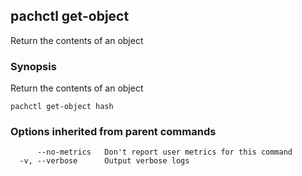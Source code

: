 ## pachctl get-object

Return the contents of an object

### Synopsis


Return the contents of an object

```
pachctl get-object hash
```

### Options inherited from parent commands

```
      --no-metrics   Don't report user metrics for this command
  -v, --verbose      Output verbose logs
```


